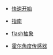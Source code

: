 <!-- docs/_sidebar.md -->

* [快速开始](zh-cn/start)
* [指南](zh-cn/abstract)

* [flash抽象](zh-cn/flash)
* [霍尔角度传感器](zh-cn/hall_ang)